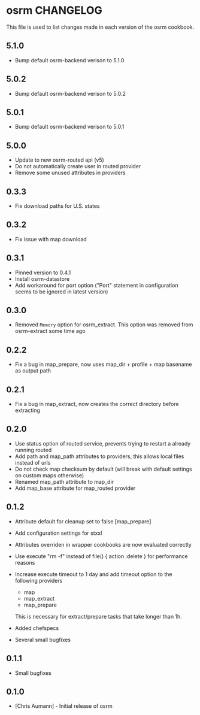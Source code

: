 osrm CHANGELOG
==============

This file is used to list changes made in each version of the osrm cookbook.

5.1.0
-----

- Bump default osrm-backend verison to 5.1.0

5.0.2
-----

- Bump default osrm-backend verison to 5.0.2

5.0.1
-----

- Bump default osrm-backend verison to 5.0.1

5.0.0
-----

- Update to new osrm-routed api (v5)
- Do not automatically create user in routed provider
- Remove some unused attributes in providers

0.3.3
-----

- Fix download paths for U.S. states

0.3.2
-----

- Fix issue with map download

0.3.1
-----

- Pinned version to 0.4.1
- Install osrm-datastore
- Add workaround for port option ("Port" statement in configuration seems to be ignored in latest version)

0.3.0
-----

- Removed `Memory` option for osrm_extract. This option was removed from osrm-extract some time ago

0.2.2
-----

- Fix a bug in map_prepare, now uses map_dir + profile + map basename as output path

0.2.1
-----

- Fix a bug in map_extract, now creates the correct directory before extracting

0.2.0
-----

- Use status option of routed service, prevents trying to restart a already running routed
- Add path and map_path attributes to providers, this allows local files instead of urls
- Do not check map checksum by default (will break with default settings on custom maps otherwise)
- Renamed map_path attribute to map_dir
- Add map_base attribute for map_routed provider


0.1.2
-----

- Attribute default for cleanup set to false [map_prepare]
- Add configuration settings for stxxl
- Attributes overriden in wrapper cookbooks are now evaluated correctly
- Use execute "rm -f" instead of file() { action :delete } for performance reasons
- Increase execute timeout to 1 day and add timeout option to the following providers

  * map
  * map_extract
  * map_prepare

  This is necessary for extract/prepare tasks that take longer than 1h.

- Added chefspecs
- Several small bugfixes


0.1.1
-----

- Small bugfixes


0.1.0
-----
- [Chris Aumann] - Initial release of osrm
